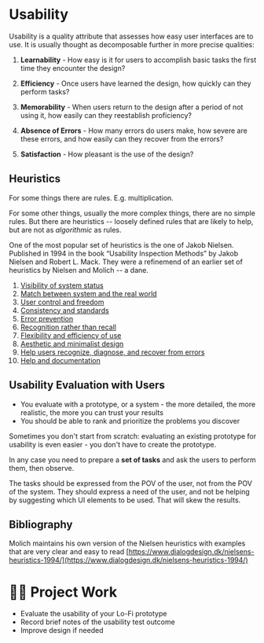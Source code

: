 
# Usability

Usability is a quality attribute that assesses how easy user interfaces are to use. It is usually thought as decomposable further in more precise qualities: 

1. **Learnability** - How easy is it for users to accomplish basic tasks the first time they encounter the design?

3.  **Efficiency** - Once users have learned the design, how quickly can they perform tasks?

4. **Memorability** - When users return to the design after a period of not using it, how easily can they reestablish proficiency?

5. **Absence of Errors** - How many errors do users make, how severe are these errors, and how easily can they recover from the errors?

6.  **Satisfaction** - How pleasant is the use of the design?

## Heuristics

For some things there are rules. E.g. multiplication.

For some other things, usually the more complex things, there are no simple rules. 
But there are heuristics -- loosely defined rules that are likely to help, but are not as *algorithmic* as rules. 


One of the most popular set of heuristics is the one of Jakob Nielsen. Published in 1994 in the book “Usability Inspection Methods” by Jakob Nielsen and Robert L. Mack. They were a refinemend of an earlier set of heuristics by Nielsen and Molich --  a dane. 
1. [Visibility of system status](./usability_examples/1_status.md)
2. [Match between system and the real world](./usability_examples/2_match.md)
3. [User control and freedom](./usability_examples/3_control.md)
4. [Consistency and standards](./usability_examples/4_consistency.md)
5. [Error prevention](./usability_examples/5_error.md)
6. [Recognition rather than recall](./usability_examples/6_recognition.md)
7. [Flexibility and efficiency of use](./usability_examples/7_flexibility.md)
8. [Aesthetic and minimalist design](./usability_examples/8_aesthetics.md)
9. [Help users recognize, diagnose, and recover from errors](./usability_examples/9_help.md)
10. [Help and documentation](./usability_examples/10_documentation.md)


## Usability Evaluation with Users


- You evaluate with a prototype, or a system - the more detailed, the more realistic, the more you can trust your results
- You should be able to rank and prioritize the problems you discover


Sometimes you don't start from scratch: evaluating an existing prototype for usability is even easier - you don't have to create the prototype. 

In any case you need to prepare a **set of tasks** and ask the users to perform them, then observe. 

The tasks should be expressed from the POV of the user, not from the POV of the system. They should express a need of the user, and not be helping by suggesting which UI elements to be used. That will skew the results. 



## Bibliography

Molich maintains his own version of the Nielsen heuristics with examples that are very clear and easy to read [https://www.dialogdesign.dk/nielsens-heuristics-1994/](https://www.dialogdesign.dk/nielsens-heuristics-1994/)



# 🧑‍🎨 Project Work
- Evaluate the usability of your Lo-Fi prototype 
- Record brief notes of the usability test outcome 
- Improve design if needed

